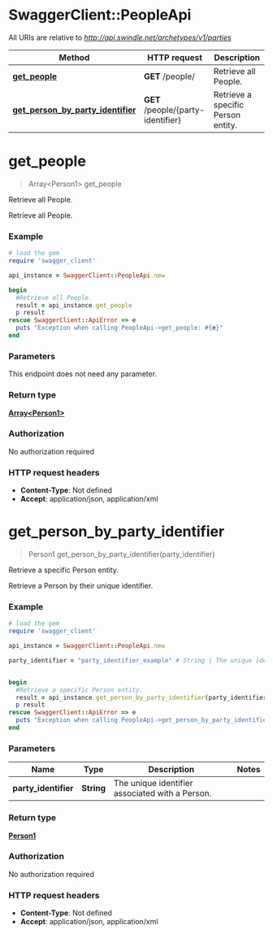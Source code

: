 # SwaggerClient::PeopleApi

All URIs are relative to *http://api.swindle.net/archetypes/v1/parties*

Method | HTTP request | Description
------------- | ------------- | -------------
[**get_people**](PeopleApi.md#get_people) | **GET** /people/ | Retrieve all People.
[**get_person_by_party_identifier**](PeopleApi.md#get_person_by_party_identifier) | **GET** /people/{party-identifier} | Retrieve a specific Person entity.


# **get_people**
> Array&lt;Person1&gt; get_people

Retrieve all People.

Retrieve all People.

### Example
```ruby
# load the gem
require 'swagger_client'

api_instance = SwaggerClient::PeopleApi.new

begin
  #Retrieve all People.
  result = api_instance.get_people
  p result
rescue SwaggerClient::ApiError => e
  puts "Exception when calling PeopleApi->get_people: #{e}"
end
```

### Parameters
This endpoint does not need any parameter.

### Return type

[**Array&lt;Person1&gt;**](Person1.md)

### Authorization

No authorization required

### HTTP request headers

 - **Content-Type**: Not defined
 - **Accept**: application/json, application/xml



# **get_person_by_party_identifier**
> Person1 get_person_by_party_identifier(party_identifier)

Retrieve a specific Person entity.

Retrieve a Person by their unique identifier.

### Example
```ruby
# load the gem
require 'swagger_client'

api_instance = SwaggerClient::PeopleApi.new

party_identifier = "party_identifier_example" # String | The unique identifier associated with a Person.


begin
  #Retrieve a specific Person entity.
  result = api_instance.get_person_by_party_identifier(party_identifier)
  p result
rescue SwaggerClient::ApiError => e
  puts "Exception when calling PeopleApi->get_person_by_party_identifier: #{e}"
end
```

### Parameters

Name | Type | Description  | Notes
------------- | ------------- | ------------- | -------------
 **party_identifier** | **String**| The unique identifier associated with a Person. | 

### Return type

[**Person1**](Person1.md)

### Authorization

No authorization required

### HTTP request headers

 - **Content-Type**: Not defined
 - **Accept**: application/json, application/xml




